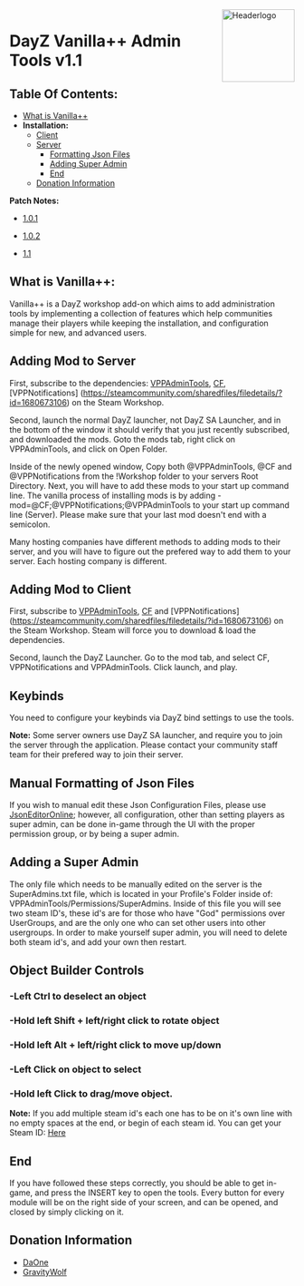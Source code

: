 
<img src="https://i.imgur.com/3bu7aN9.png" align="right" alt="Headerlogo" height="128px" width="128px">

# DayZ Vanilla++ Admin Tools v1.1

## Table Of Contents:
- [What is Vanilla++](#what-is-vanilla)
- **Installation:**
	- [Client](#adding-mod-to-client)
	- [Server](#adding-mod-to-server)
		- [Formatting Json Files](#manual-formatting-of-json-files)
		- [Adding Super Admin](#adding-a-super-admin)
		- [End](#end)
	- [Donation Information](#donation-information)

**Patch Notes:**

- [1.0.1](https://github.com/VanillaPlusPlus/VPP-Admin-Tools/releases/tag/1.0.1)

- [1.0.2](https://github.com/VanillaPlusPlus/VPP-Admin-Tools/releases/tag/1.0.2)

- [1.1](https://github.com/VanillaPlusPlus/VPP-Admin-Tools/releases/tag/v1.1)

## What is Vanilla++:

Vanilla++ is a DayZ workshop add-on which aims to add administration tools by implementing a collection of features which help communities manage their players while keeping the installation, and configuration simple for new, and advanced users.

## Adding Mod to Server

First, subscribe to the dependencies: [VPPAdminTools](https://steamcommunity.com/sharedfiles/filedetails/?id=1708571078), [CF](https://steamcommunity.com/workshop/filedetails/?id=1559212036), [VPPNotifications] (https://steamcommunity.com/sharedfiles/filedetails/?id=1680673106) on the Steam Workshop.

Second, launch the normal DayZ launcher, not DayZ SA Launcher, and in the bottom of the window it should verify that you just recently subscribed, and downloaded the mods. Goto the mods tab, right click on VPPAdminTools, and click on Open Folder.

Inside of the newly opened window, Copy both @VPPAdminTools, @CF and @VPPNotifications from the !Workshop folder to your servers Root Directory. Next, you will have to add these mods to your start up command line. The vanilla process of installing mods is by adding -mod=@CF;@VPPNotifications;@VPPAdminTools to your start up command line (Server). Please make sure that your last mod doesn't end with a semicolon.

Many hosting companies have different methods to adding mods to their server, and you will have to figure out the prefered way to add them to your server. Each hosting company is different.

## Adding Mod to Client
First, subscribe to [VPPAdminTools](https://steamcommunity.com/sharedfiles/filedetails/?id=1708571078), [CF](https://steamcommunity.com/workshop/filedetails/?id=1559212036) and [VPPNotifications] (https://steamcommunity.com/sharedfiles/filedetails/?id=1680673106) on the Steam Workshop. Steam will force you to download & load the dependencies.

Second, launch the DayZ Launcher. Go to the mod tab, and select CF, VPPNotifications and VPPAdminTools. Click launch, and play.

## Keybinds
You need to configure your keybinds via DayZ bind settings to use the tools.

**Note:**
Some server owners use DayZ SA launcher, and require you to join the server through the application. Please contact your community staff team for their prefered way to join their server.

## Manual Formatting of Json Files

If you wish to manual edit these Json Configuration Files, please use [JsonEditorOnline](https://jsoneditoronline.org/); however, all configuration, other than setting players as super admin, can be done in-game through the UI with the proper permission group, or by being a super admin.

## Adding a Super Admin

The only file which needs to be manually edited on the server is the SuperAdmins.txt file, which is located in your Profile's Folder inside of: VPPAdminTools/Permissions/SuperAdmins. Inside of this file you will see two steam ID's, these id's are for those who have "God" permissions over UserGroups, and are the only one who can set other users into other usergroups. In order to make yourself super admin, you will need to delete both steam id's, and add your own then restart.

## Object Builder Controls
### -Left Ctrl to deselect an object
### -Hold left Shift + left/right click to rotate object
### -Hold left Alt + left/right click to move up/down
### -Left Click on object to select
### -Hold left Click to drag/move object.

**Note:**
If you add multiple steam id's each one has to be on it's own line with no empty spaces at the end, or begin of each steam id. You can get your Steam ID: [Here](http://steamid.io/)

## End
If you have followed these steps correctly, you should be able to get in-game, and press the INSERT key to open the tools. Every button for every module will be on the right side of your screen, and can be opened, and closed by simply clicking on it.

## Donation Information
- [DaOne](https://www.paypal.me/duhonez)
- [GravityWolf](http://paypal.me/GravityWolf)
